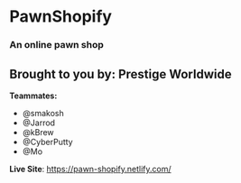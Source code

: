 # PawnShopify
### An online pawn shop
**Brought to you by:** Prestige Worldwide
---
**Teammates:**
  - @smakosh
  - @Jarrod
  - @kBrew
  - @CyberPutty
  - @Mo

**Live Site**: https://pawn-shopify.netlify.com/
 